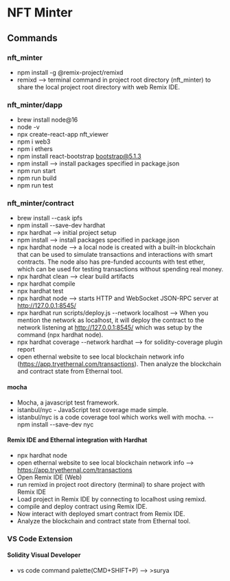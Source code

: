 # NFT Minter

## Commands

### nft_minter

- npm install -g @remix-project/remixd
- remixd --> terminal command in project root directory (nft_minter) to share the local project root directory with web Remix IDE.

### nft_minter/dapp

- brew install node@16
- node -v
- npx create-react-app nft_viewer
- npm i web3
- npm i ethers
- npm install react-bootstrap bootstrap@5.1.3
- npm install --> install packages specified in package.json
- npm run start
- npm run build
- npm run test

### nft_minter/contract

- brew install --cask ipfs
- npm install --save-dev hardhat
- npx hardhat --> initial project setup
- npm install --> install packages specified in package.json
- npx hardhat node --> a local node is created with a built-in blockchain that can be used to simulate transactions and interactions with smart contracts. The node also has pre-funded accounts with test ether, which can be used for testing transactions without spending real money.
- npx hardhat clean --> clear build artifacts
- npx hardhat compile
- npx hardhat test
- npx hardhat node --> starts HTTP and WebSocket JSON-RPC server at http://127.0.0.1:8545/
- npx hardhat run scripts/deploy.js --network localhost --> When you mention the network as localhost, it will deploy the contract to the network listening at http://127.0.0.1:8545/ which was setup by the command (npx hardhat node).
- npx hardhat coverage --network hardhat --> for solidity-coverage plugin report
- open ethernal website to see local blockchain network info (https://app.tryethernal.com/transactions). Then analyze the blockchain and contract state from Ethernal tool.

#### mocha

- Mocha, a javascript test framework.
- istanbul/nyc - JavaScript test coverage made simple.
- istanbul/nyc is a code coverage tool which works well with mocha.
  -- npm install --save-dev nyc

#### Remix IDE and Ethernal integration with Hardhat

- npx hardhat node
- open ethernal website to see local blockchain network info --> https://app.tryethernal.com/transactions
- Open Remix IDE (Web)
- run remixd in project root directory (terminal) to share project with Remix IDE
- Load project in Remix IDE by connecting to localhost using remixd.
- compile and deploy contract using Remix IDE.
- Now interact with deployed smart contract from Remix IDE.
- Analyze the blockchain and contract state from Ethernal tool.

### VS Code Extension

#### Solidity Visual Developer

- vs code command palette(CMD+SHIFT+P) --> >surya
